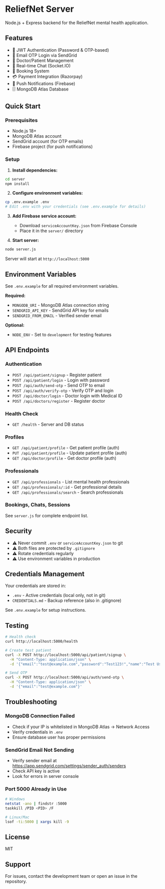 # ReliefNet Server

Node.js + Express backend for the ReliefNet mental health application.

## Features

- 🔐 JWT Authentication (Password & OTP-based)
- 📧 Email OTP Login via SendGrid
- 🏥 Doctor/Patient Management
- 💬 Real-time Chat (Socket.IO)
- 📅 Booking System
- 💳 Payment Integration (Razorpay)
- 🔔 Push Notifications (Firebase)
- 🗄️ MongoDB Atlas Database

## Quick Start

### Prerequisites
- Node.js 18+ 
- MongoDB Atlas account
- SendGrid account (for OTP emails)
- Firebase project (for push notifications)

### Setup

1. **Install dependencies:**
```bash
cd server
npm install
```

2. **Configure environment variables:**
```bash
cp .env.example .env
# Edit .env with your credentials (see .env.example for details)
```

3. **Add Firebase service account:**
   - Download `serviceAccountKey.json` from Firebase Console
   - Place it in the `server/` directory

4. **Start server:**
```bash
node server.js
```

Server will start at `http://localhost:5000`

## Environment Variables

See `.env.example` for all required environment variables.

**Required:**
- `MONGODB_URI` - MongoDB Atlas connection string
- `SENDGRID_API_KEY` - SendGrid API key for emails
- `SENDGRID_FROM_EMAIL` - Verified sender email

**Optional:**
- `NODE_ENV` - Set to `development` for testing features

## API Endpoints

### Authentication
- `POST /api/patient/signup` - Register patient
- `POST /api/patient/login` - Login with password
- `POST /api/auth/send-otp` - Send OTP to email
- `POST /api/auth/verify-otp` - Verify OTP and login
- `POST /api/doctor/login` - Doctor login with Medical ID
- `POST /api/doctors/register` - Register doctor

### Health Check
- `GET /health` - Server and DB status

### Profiles
- `GET /api/patient/profile` - Get patient profile (auth)
- `PUT /api/patient/profile` - Update patient profile (auth)
- `GET /api/doctor/profile` - Get doctor profile (auth)

### Professionals
- `GET /api/professionals` - List mental health professionals
- `GET /api/professionals/:id` - Get professional details
- `GET /api/professionals/search` - Search professionals

### Bookings, Chats, Sessions
See `server.js` for complete endpoint list.

## Security

- ⚠️ Never commit `.env` or `serviceAccountKey.json` to git
- ⚠️ Both files are protected by `.gitignore`
- ⚠️ Rotate credentials regularly
- ⚠️ Use environment variables in production

## Credentials Management

Your credentials are stored in:
- `.env` - Active credentials (local only, not in git)
- `CREDENTIALS.md` - Backup reference (also in .gitignore)

See `.env.example` for setup instructions.

## Testing

```bash
# Health check
curl http://localhost:5000/health

# Create test patient
curl -X POST http://localhost:5000/api/patient/signup \
  -H "Content-Type: application/json" \
  -d '{"email":"test@example.com","password":"Test123!","name":"Test User"}'

# Send OTP
curl -X POST http://localhost:5000/api/auth/send-otp \
  -H "Content-Type: application/json" \
  -d '{"email":"test@example.com"}'
```

## Troubleshooting

### MongoDB Connection Failed
- Check if your IP is whitelisted in MongoDB Atlas → Network Access
- Verify credentials in `.env`
- Ensure database user has proper permissions

### SendGrid Email Not Sending
- Verify sender email at https://app.sendgrid.com/settings/sender_auth/senders
- Check API key is active
- Look for errors in server console

### Port 5000 Already in Use
```bash
# Windows
netstat -ano | findstr :5000
taskkill /PID <PID> /F

# Linux/Mac
lsof -ti:5000 | xargs kill -9
```

## License

MIT

## Support

For issues, contact the development team or open an issue in the repository.
